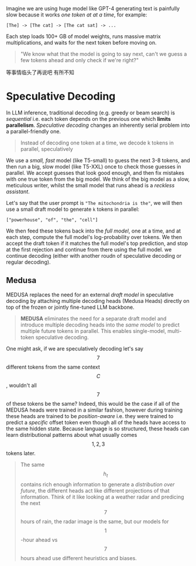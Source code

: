 Imagine we are using huge model like GPT-4 generating text is painfully slow because it works _one token at at a time_, for example:
```
[The] -> [The cat] -> [The cat sat] -> ...
```
Each step loads 100+ GB of model weights, runs massive matrix multiplications, and waits for the next token before moving on. 
> "We know what that the model is going to say next, can't we guess a few tokens ahead and only check if we're right?"

等事情临头了再说吧
有所不知

# Speculative Decoding

In LLM inference, traditional decoding (e.g. greedy or beam search) is _sequential_ i.e. each token depends on the previous one which **limits parallelism**. _Speculative decoding_ changes an inherently serial problem into a parallel-friendly one. 

> Instead of decoding one token at a time, we decode k tokens in parallel, speculatively

We use a _small, fast_ model (like T5-small) to guess the next 3-8 tokens, and then run a big, slow model (like T5-XXL) once to check those guesses in parallel. We accept guesses that look good enough, and then fix mistakes with one true token from the big model. We think of the big model as a slow, meticulous writer, whilst the small model that runs ahead is a _reckless assistant_. 

Let's say that the user prompt is `"The mitochondria is the"`, we will then use a small draft model to generate `k` tokens in parallel:

```
["powerhouse", "of", "the", "cell"]
```

We then feed these tokens back into the _full model_, one at a time, and at each step, compute the full model's log-probability over tokens. We then accept the draft token if it matches the full model's top prediction, and stop at the first rejection and continue from there using the full model. we continue decoding (either with another roudn of speculative decoding or regular decoding). 

## Medusa

MEDUSA replaces the need for an external _draft model_ in speculative decoding by attaching multiple decoding heads (Medusa Heads) directly on top of the frozen or jointly fine-tuned LLM backbone. 

> **MEDUSA** eliminates the need for a separate draft model and introduce multiple decoding heads into the _same model_ to predict multiple future tokens in parallel. This enables single-model, multi-token speculative decoding. 

One might ask, if we are speculatively decoding let's say $$7$$ different tokens from the same context $$C$$, wouldn't all $$7$$ of these tokens be the same? Indeed, this would be the case if all of the MEDUSA heads were trained in a similar fashion, however during training these heads are trained to be _position-aware_ i.e. they were trained to predict a _specific_ offset token even though all of the heads have access to the same hidden state. Because language is so structured, these heads can learn distributional patterns about what usually comes $$1, 2, 3$$ tokens later. 

> The same $$h_t$$ contains rich enough information to generate a _distribution over future_, the different heads act like different projections of that information. Think of it like looking at a weather radar and predicing the next $$7$$ hours of rain, the radar image is the same, but our models for $$1$$-hour ahead vs $$7$$ hours ahead use different heuristics and biases. 

